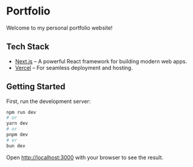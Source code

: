 # Portfolio

Welcome to my personal portfolio website! 

## Tech Stack

- [Next.js](https://nextjs.org/) – A powerful React framework for building modern web apps.  
- [Vercel](https://vercel.com/) – For seamless deployment and hosting.  
 

## Getting Started

First, run the development server:

```bash
npm run dev
# or
yarn dev
# or
pnpm dev
# or
bun dev
```

Open [http://localhost:3000](http://localhost:3000) with your browser to see the result.

